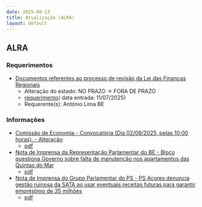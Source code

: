```yaml
---
date: 2025-08-13
title: Atualização (ALRA)
layout: default
---
```

## ALRA

### Requerimentos

* [Documentos referentes ao processo de revisão da Lei das Finanças Regionais](http://base.alra.pt:82/4DACTION/w_pesquisa_registo/4/8889)
  * Alteração do estado: NO PRAZO → FORA DE PRAZO
  * [requerimento](http://base.alra.pt:82/Doc_Req/XIIIreque383.pdf)( data entrada: 11/07/2025)
  * Requerente(s): António Lima BE

### Informações

* [Comissão de Economia - Convocatória (Dia 02/09/2025, pelas 10:00 horas). - Alteração](http://base.alra.pt:82/4DACTION/w_pesquisa_registo/8/21970)
  * [pdf](http://base.alra.pt:82/Doc_Noticias/NI21970.pdf)
* [Nota de Imprensa da Representação Parlamentar do BE - Bloco questiona Governo sobre falta de manutenção nos apartamentos das Quintas do Mar](http://base.alra.pt:82/4DACTION/w_pesquisa_registo/8/21971)
  * [pdf](http://base.alra.pt:82/Doc_Noticias/NI21971.pdf)
* [Nota de Imprensa do Grupo Parlamentar do PS - PS Açores denuncia gestão ruinosa da SATA ao usar eventuais receitas futuras para garantir empréstimo de 35 milhões](http://base.alra.pt:82/4DACTION/w_pesquisa_registo/8/21972)
  * [pdf](http://base.alra.pt:82/Doc_Noticias/NI21972.pdf)
